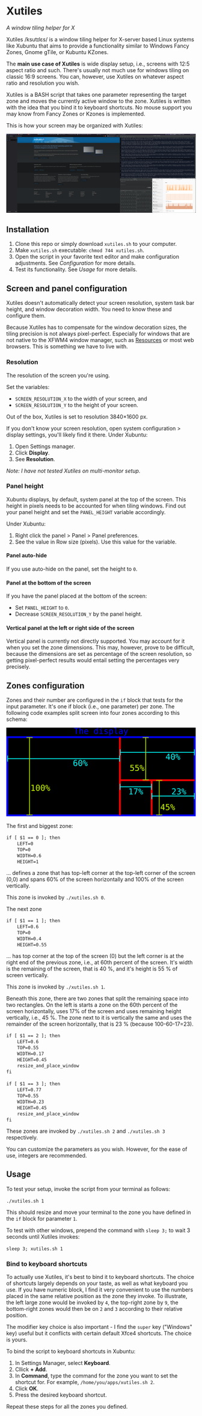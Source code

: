 # Xutiles

_A window tiling helper for X_

Xutiles /ksutɪlɛs/ is a window tiling helper for X-server based Linux systems like Xubuntu that aims to provide a functionality similar to Windows Fancy Zones, Gnome gTile, or Kubuntu KZones.

The **main use case of Xutiles** is wide display setup, i.e., screens with 12:5 aspect ratio and such. There's usually not much use for windows tiling on classic 16:9 screens. You can, however, use Xutiles on whatever aspect ratio and resolution you wish.

Xutiles is a BASH script that takes one parameter representing the target zone and moves the currently active window to the zone. Xutiles is written with the idea that you bind it to keyboard shortcuts. No mouse support you may know from Fancy Zones or Kzones is implemented.

This is how your screen may be organized with Xutiles:

![Windows organization with Xutiles](./img/screen-tiles-example.webp)

## Installation

1. Clone this repo or simply download `xutiles.sh` to your computer.
1. Make `xutiles.sh` executable: `chmod 744 xutiles.sh`.
1. Open the script in your favorite text editor and make configuration adjustments. See _Configuration_ for more details.
1. Test its functionality. See _Usage_ for more details.

## Screen and panel configuration

Xutiles doesn't automatically detect your screen resolution, system task bar height, and window decoration width. You need to know these and configure them. 

Because Xutiles has to compensate for the window decoration sizes, the tiling precision is not always pixel-perfect. Especially for windows that are not native to the XFWM4 window manager, such as [Resources](https://flathub.org/apps/net.nokyan.Resources) or most web browsers. This is something we have to live with.

### Resolution

The resolution of the screen you're using. 

Set the variables:

- `SCREEN_RESOLUTION_X` to the width of your screen, and 
- `SCREEN_RESOLUTION_Y` to the height of your screen.

Out of the box, Xutiles is set to resolution 3840×1600 px.

If you don't know your screen resolution, open system configuration > display settings, you'll likely find it there. Under Xubuntu:

1. Open Settings manager.
1. Click **Display**.
1. See **Resolution**.

_Note: I have not tested Xutiles on multi-monitor setup._

### Panel height

Xubuntu displays, by default, system panel at the top of the screen. This height in pixels needs to be accounted for when tiling windows. Find out your panel height and set the `PANEL_HEIGHT` variable accordingly.

Under Xubuntu:

1. Right click the panel > Panel > Panel preferences.
1. See the value in Row size (pixels). Use this value for the variable.

#### Panel auto-hide

If you use auto-hide on the panel, set the height to `0`.

#### Panel at the bottom of the screen

If you have the panel placed at the bottom of the screen:

- Set `PANEL_HEIGHT` to `0`.
- Decrease `SCREEN_RESOLUTION_Y` by the panel height.

#### Vertical panel at the left or right side of the screen

Vertical panel is currently not directly supported. You may account for it when you set the zone dimensions. This may, however, prove to be difficult, because the dimensions are set as percentage of the screen resolution, so getting pixel-perfect results would entail setting the percentages very precisely.

## Zones configuration

Zones and their number are configured in the `if` block that tests for the input parameter. It's one if block (i.e., one parameter) per zone. The following code examples split screen into four zones according to this schema:

![Zones defined out of the box by Xutiles](./img/zone-schema.svg)

The first and biggest zone:

```
if [ $1 == 0 ]; then
	LEFT=0
	TOP=0
	WIDTH=0.6
	HEIGHT=1
```

... defines a zone that has top-left corner at the top-left corner of the screen (0,0) and spans 60% of the screen horizontally and 100% of the screen vertically.

This zone is invoked by `./xutiles.sh 0`.

The next zone

```
if [ $1 == 1 ]; then
	LEFT=0.6
	TOP=0
	WIDTH=0.4
	HEIGHT=0.55
```

... has top corner at the top of the screen (0) but the left corner is at the right end of the previous zone, i.e., at 60th percent of the screen. It's width is the remaining of the screen, that is 40 %, and it's height is 55 % of screen vertically.

This zone is invoked by `./xutiles.sh 1`.

Beneath this zone, there are two zones that split the remaining space into two rectangles. On the left is starts a zone on the 60th percent of the screen horizontally, uses 17% of the screen and uses remaining height vertically, i.e., 45 %. The zone next to it is vertically the same and uses the remainder of the screen horizontally, that is 23 % (because 100-60-17=23).

```
if [ $1 == 2 ]; then
	LEFT=0.6
	TOP=0.55
	WIDTH=0.17
	HEIGHT=0.45
	resize_and_place_window
fi

if [ $1 == 3 ]; then
	LEFT=0.77
	TOP=0.55
	WIDTH=0.23
	HEIGHT=0.45
	resize_and_place_window
fi
```

These zones are invoked by `./xutiles.sh 2` and `./xutiles.sh 3` respectively.

You can customize the parameters as you wish. However, for the ease of use, integers are recommended.

## Usage

To test your setup, invoke the script from your terminal as follows:

`./xutiles.sh 1`

This should resize and move your terminal to the zone you have defined in the `if` block for parameter `1`.

To test with other windows, prepend the command with `sleep 3;` to wait 3 seconds until Xutiles invokes:

`sleep 3; xutiles.sh 1`

### Bind to keyboard shortcuts

To actually use Xutiles, it's best to bind it to keyboard shortcuts. The choice of shortcuts largely depends on your taste, as well as what keyboard you use. If you have numeric block, I find it very convenient to use the numbers placed in the same relative position as the zone they invoke. To illustrate, the left large zone would be invoked by `4`, the top-right zone by `9`, the bottom-right zones would then be on `2` and `3` according to their relative position. 

The modifier key choice is also important - I find the `super` key ("Windows" key) useful but it conflicts with certain default Xfce4 shortcuts. The choice is yours.

To bind the script to keyboard shortcuts in Xubuntu:

1. In Settings Manager, select **Keyboard**.
1. Cllick **+ Add**.
1. In **Command**, type the command for the zone you want to set the shortcut for. For example, `/home/you/apps/xutiles.sh 2`.
1. Click **OK**.
1. Press the desired keyboard shortcut.

Repeat these steps for all the zones you defined.